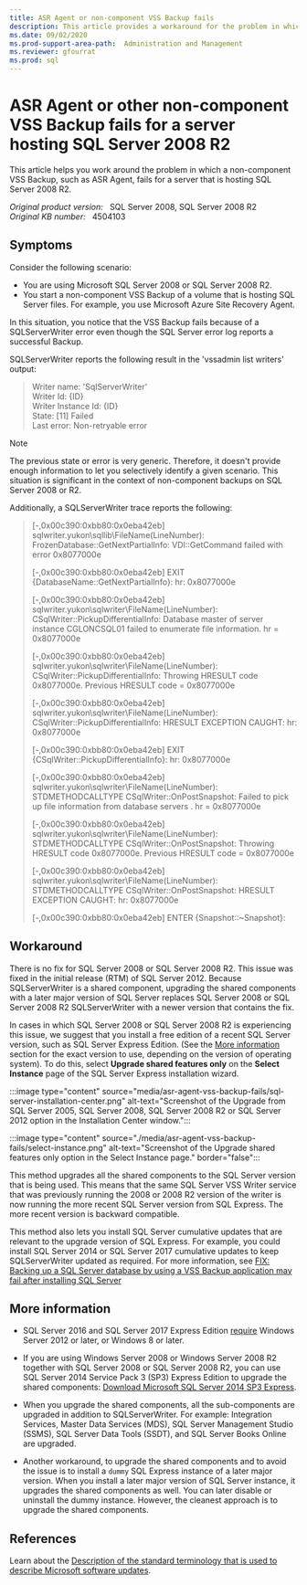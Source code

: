 ```yaml
---
title: ASR Agent or non-component VSS Backup fails
description: This article provides a workaround for the problem in which a non-component VSS Backup, such as ASR Agent, fails for a server that is hosting SQL Server 2008 R2.
ms.date: 09/02/2020
ms.prod-support-area-path:  Administration and Management
ms.reviewer: gfourrat
ms.prod: sql
---
```

# ASR Agent or other non-component VSS Backup fails for a server hosting SQL Server 2008 R2

This article helps you work around the problem in which a non-component VSS Backup, such as ASR Agent, fails for a server that is hosting SQL Server 2008 R2.

_Original product version:_ &nbsp; SQL Server 2008, SQL Server 2008 R2  
_Original KB number:_ &nbsp; 4504103

## Symptoms

Consider the following scenario:

- You are using Microsoft SQL Server 2008 or SQL Server 2008 R2.
- You start a non-component VSS Backup of a volume that is hosting SQL Server files. For example, you use Microsoft Azure Site Recovery Agent.

In this situation, you notice that the VSS Backup fails because of a SQLServerWriter error even though the SQL Server error log reports a successful Backup.

SQLServerWriter reports the following result in the 'vssadmin list writers' output:

> Writer name: 'SqlServerWriter'  
Writer Id: {ID}  
Writer Instance Id: {ID}  
State: [11] Failed  
Last error: Non-retryable error

> [!NOTE]
> The previous state or error is very generic. Therefore, it doesn't provide enough information to let you selectively identify a given scenario. This situation is significant in the context of non-component backups on SQL Server 2008 or R2.

Additionally, a SQLServerWriter trace reports the following:

> [-,0x00c390:0xbb80:0x0eba42eb] sqlwriter.yukon\sqllib\FileName(LineNumber): FrozenDatabase::GetNextPartialInfo: VDI::GetCommand failed with error 0x8077000e  
>
> [-,0x00c390:0xbb80:0x0eba42eb] EXIT  {DatabaseName::GetNextPartialInfo}: hr: 0x8077000e
>
> [-,0x00c390:0xbb80:0x0eba42eb] sqlwriter.yukon\sqlwriter\FileName(LineNumber): CSqlWriter::PickupDifferentialInfo: Database master of server instance CGLONCSQL01 failed to enumerate file information.  hr = 0x8077000e
>
>[-,0x00c390:0xbb80:0x0eba42eb] sqlwriter.yukon\sqlwriter\FileName(LineNumber): CSqlWriter::PickupDifferentialInfo: Throwing HRESULT code 0x8077000e. Previous HRESULT code = 0x8077000e
>
>[-,0x00c390:0xbb80:0x0eba42eb] sqlwriter.yukon\sqlwriter\FileName(LineNumber): CSqlWriter::PickupDifferentialInfo: HRESULT EXCEPTION CAUGHT: hr: 0x8077000e
>
>[-,0x00c390:0xbb80:0x0eba42eb] EXIT  {CSqlWriter::PickupDifferentialInfo}: hr: 0x8077000e
>
>[-,0x00c390:0xbb80:0x0eba42eb] sqlwriter.yukon\sqlwriter\FileName(LineNumber): STDMETHODCALLTYPE CSqlWriter::OnPostSnapshot: Failed to pick up file information from database servers . hr = 0x8077000e
>
>[-,0x00c390:0xbb80:0x0eba42eb] sqlwriter.yukon\sqlwriter\FileName(LineNumber): STDMETHODCALLTYPE CSqlWriter::OnPostSnapshot: Throwing HRESULT code 0x8077000e. Previous HRESULT code = 0x8077000e
>
>[-,0x00c390:0xbb80:0x0eba42eb] sqlwriter.yukon\sqlwriter\FileName(LineNumber): STDMETHODCALLTYPE CSqlWriter::OnPostSnapshot: HRESULT EXCEPTION CAUGHT: hr: 0x8077000e
>
>[-,0x00c390:0xbb80:0x0eba42eb] ENTER {Snapshot::~Snapshot}:

## Workaround

There is no fix for SQL Server 2008 or SQL Server 2008 R2.
This issue was fixed in the initial release (RTM) of SQL Server 2012. Because SQLServerWriter is a shared component, upgrading the shared components with a later major version of SQL Server replaces SQL Server 2008 or SQL Server 2008 R2 SQLServerWriter with a newer version that contains the fix.

In cases in which SQL Server 2008 or SQL Server 2008 R2 is experiencing this issue, we suggest that you install a free edition of a recent SQL Server version, such as SQL Server Express Edition. (See the [More information](#more-information) section for the exact version to use, depending on the version of operating system). To do this, select **Upgrade shared features only**  on the **Select Instance** page of the SQL Server Express installation wizard.

:::image type="content" source="media/asr-agent-vss-backup-fails/sql-server-installation-center.png" alt-text="Screenshot of the Upgrade from SQL Server 2005, SQL Server 2008, SQL Server 2008 R2 or SQL Server 2012 option in the Installation Center window.":::

:::image type="content" source="./media/asr-agent-vss-backup-fails/select-instance.png" alt-text="Screenshot of the Upgrade shared features only option in the Select Instance page." border="false":::

This method upgrades all the shared components to the SQL Server version that is being used. This means that the same SQL Server VSS Writer service that was previously running the 2008 or 2008 R2 version of the writer is now running the more recent SQL Server version from SQL Express. The more recent version is backward compatible.

This method also lets you install SQL Server cumulative updates that are relevant to the upgrade version of SQL Express. For example, you could install SQL Server 2014 or SQL Server 2017 cumulative updates to keep SQLServerWriter updated as required. For more information, see [FIX: Backing up a SQL Server database by using a VSS Backup application may fail after installing SQL Server](https://support.microsoft.com/help/4466108/)

## More information

- SQL Server 2016 and SQL Server 2017 Express Edition [require](/sql/sql-server/install/hardware-and-software-requirements-for-installing-sql-server) Windows Server 2012 or later, or Windows 8 or later.
- If you are using Windows Server 2008 or Windows Server 2008 R2 together with SQL Server 2008 or SQL Server 2008 R2, you can use SQL Server 2014 Service Pack 3 (SP3) Express Edition to upgrade the shared components: [Download Microsoft SQL Server 2014 SP3 Express](https://www.microsoft.com/download/details.aspx?id=57473).

- When you upgrade the shared components, all the sub-components are upgraded in addition to SQLServerWriter. For example: Integration Services, Master Data Services (MDS), SQL Server Management Studio (SSMS), SQL Server Data Tools (SSDT), and SQL Server Books Online are upgraded.

- Another workaround, to upgrade the shared components and to avoid the issue is to install a `dummy` SQL Express instance of a later major version. When you install a later major version of SQL Server instance, it upgrades the shared components as well. You can later disable or uninstall the dummy instance. However, the cleanest approach is to upgrade the shared components.

## References

Learn about the [Description of the standard terminology that is used to describe Microsoft software updates](/troubleshoot/windows-client/deployment/standard-terminology-software-updates).
